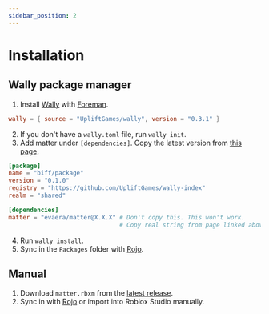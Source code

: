 ```yaml
---
sidebar_position: 2
---
```


# Installation

## Wally package manager

1. Install [Wally](https://wally.run) with [Foreman](https://github.com/Roblox/foreman).

```toml title="foreman.toml"
wally = { source = "UpliftGames/wally", version = "0.3.1" }
```

2. If you don't have a `wally.toml` file, run `wally init`.
3. Add matter under `[dependencies]`. Copy the latest version from [this page](https://wally.run/package/evaera/matter).

```toml title="wally.toml"
[package]
name = "biff/package"
version = "0.1.0"
registry = "https://github.com/UpliftGames/wally-index"
realm = "shared"

[dependencies]
matter = "evaera/matter@X.X.X" # Don't copy this. This won't work.
                               # Copy real string from page linked above.
```

4. Run `wally install`.
5. Sync in the `Packages` folder with [Rojo](https://rojo.space).

## Manual

1. Download `matter.rbxm` from the [latest release](https://github.com/UpliftGames/moonwave/releases/latest).
2. Sync in with [Rojo](https://rojo.space) or import into Roblox Studio manually.

